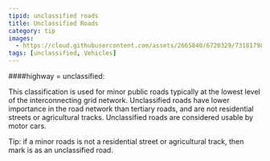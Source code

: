 ```yaml
---
tipid: unclassified roads
title: Unclassified Roads
category: tip
images:
  - https://cloud.githubusercontent.com/assets/2665840/6720329/73181798-cd98-11e4-9e61-fe83df928ed4.jpg
tags: [unclassified, Vehicles]
---
```


 ####highway = unclassified:

This classification is used for minor public roads typically at the lowest level of the interconnecting grid network. Unclassified roads have lower importance in the road network than tertiary roads, and are not residential streets or agricultural tracks. Unclassified roads are considered usable by motor cars.

Tip: if a minor roads is not a residential street or agricultural track, then mark is as an unclassified road.


